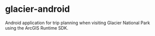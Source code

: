 # glacier-android
Android application for trip planning when visiting Glacier National Park using the ArcGIS Runtime SDK.
